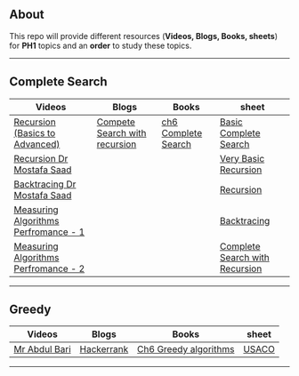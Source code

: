 ## About
This repo will provide different resources (**Videos, Blogs, Books, sheets**) for **PH1** topics and an **order** to study these topics.
***
## Complete Search
|Videos|Blogs|Books|sheet|
|------|-----|-----|----|
|[Recursion (Basics to Advanced)](https://www.youtube.com/playlist?list=PLgUwDviBIf0rGlzIn_7rsaR2FQ5e6ZOL9) | [Compete Search with recursion](https://usaco.guide/bronze/complete-rec?lang=cpp)| [ch6 Complete Search](https://darrenyao.com/usacobook/cpp.pdf#page=27) |  [Basic Complete Search](https://usaco.guide/bronze/intro-complete?lang=cpp) |
|[Recursion Dr Mostafa Saad](https://www.youtube.com/watch?v=hyk46UmJPS4&ab_channel=ArabicCompetitiveProgramming)| | | [Very Basic Recursion](https://codeforces.com/group/MWSDmqGsZm/contest/223339)|
|[Backtracing  Dr Mostafa Saad](https://www.youtube.com/watch?v=hLXVhRzqq18&ab_channel=ArabicCompetitiveProgramming)|  | | [Recursion](https://codeforces.com/group/gA8A93jony/contest/269931)|
|[Measuring Algorithms Perfromance - 1 ](https://www.youtube.com/watch?v=EQzmtn4PzYQ&ab_channel=ArabicCompetitiveProgramming) | | |[Backtracing](https://codeforces.com/group/gA8A93jony/contest/270592)|
|[Measuring Algorithms Perfromance - 2](https://www.youtube.com/watch?v=ZNYQrKpR42g&ab_channel=ArabicCompetitiveProgramming) | | | [Complete Search with Recursion](https://usaco.guide/bronze/complete-rec?lang=cpp)|
***
## Greedy 
|Videos|Blogs|Books|sheet|
|------|-----|-----|----|
|[Mr Abdul Bari](https://www.youtube.com/watch?v=ARvQcqJ_-NY&ab_channel=AbdulBari)|[Hackerrank](https://www.hackerearth.com/practice/algorithms/greedy/basics-of-greedy)|[Ch6 Greedy algorithms](https://cses.fi/book/book.pdf)|[USACO](https://usaco.guide/bronze/intro-greedy?lang=cpp)
***

